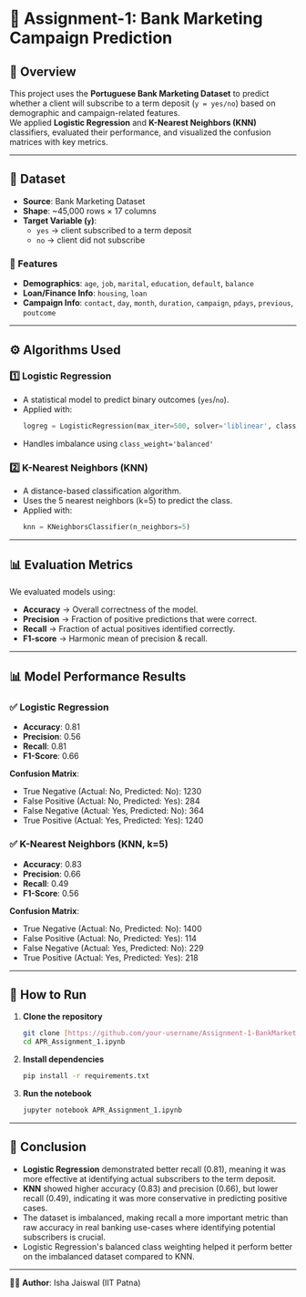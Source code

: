 # 📌 Assignment-1: Bank Marketing Campaign Prediction  

## 📖 Overview  
This project uses the **Portuguese Bank Marketing Dataset** to predict whether a client will subscribe to a term deposit (`y = yes/no`) based on demographic and campaign-related features.  
We applied **Logistic Regression** and **K-Nearest Neighbors (KNN)** classifiers, evaluated their performance, and visualized the confusion matrices with key metrics.  

---

## 📂 Dataset  
- **Source**: Bank Marketing Dataset  
- **Shape**: ~45,000 rows × 17 columns  
- **Target Variable (`y`)**:  
  - `yes` → client subscribed to a term deposit  
  - `no` → client did not subscribe  

### 🔑 Features
- **Demographics**: `age`, `job`, `marital`, `education`, `default`, `balance`  
- **Loan/Finance Info**: `housing`, `loan`  
- **Campaign Info**: `contact`, `day`, `month`, `duration`, `campaign`, `pdays`, `previous`, `poutcome`  

---

## ⚙️ Algorithms Used  

### 1️⃣ Logistic Regression  
- A statistical model to predict binary outcomes (`yes`/`no`).  
- Applied with:  
  ```python
  logreg = LogisticRegression(max_iter=500, solver='liblinear', class_weight='balanced', random_state=42)
  ```
- Handles imbalance using `class_weight='balanced'`

### 2️⃣ K-Nearest Neighbors (KNN)
- A distance-based classification algorithm.
- Uses the 5 nearest neighbors (k=5) to predict the class.
- Applied with:
  ```python
  knn = KNeighborsClassifier(n_neighbors=5)
  ```

---

## 📊 Evaluation Metrics

We evaluated models using:
- **Accuracy** → Overall correctness of the model.
- **Precision** → Fraction of positive predictions that were correct.
- **Recall** → Fraction of actual positives identified correctly.
- **F1-score** → Harmonic mean of precision & recall.

---

## 📊 Model Performance Results

### ✅ Logistic Regression
- **Accuracy**: 0.81
- **Precision**: 0.56
- **Recall**: 0.81
- **F1-Score**: 0.66

**Confusion Matrix**:
- True Negative (Actual: No, Predicted: No): 1230
- False Positive (Actual: No, Predicted: Yes): 284
- False Negative (Actual: Yes, Predicted: No): 364
- True Positive (Actual: Yes, Predicted: Yes): 1240

### ✅ K-Nearest Neighbors (KNN, k=5)
- **Accuracy**: 0.83
- **Precision**: 0.66
- **Recall**: 0.49
- **F1-Score**: 0.56

**Confusion Matrix**:
- True Negative (Actual: No, Predicted: No): 1400
- False Positive (Actual: No, Predicted: Yes): 114
- False Negative (Actual: Yes, Predicted: No): 229
- True Positive (Actual: Yes, Predicted: Yes): 218

---

## 📑 How to Run

1. **Clone the repository**
   ```bash
   git clone [https://github.com/your-username/Assignment-1-BankMarketing.git](https://github.com/IshaJaiswal32/APR_Assignment1)
   cd APR_Assignment_1.ipynb
   ```

2. **Install dependencies**
   ```bash
   pip install -r requirements.txt
   ```

3. **Run the notebook**
   ```bash
   jupyter notebook APR_Assignment_1.ipynb
   ```

---

## 📌 Conclusion

- **Logistic Regression** demonstrated better recall (0.81), meaning it was more effective at identifying actual subscribers to the term deposit.
- **KNN** showed higher accuracy (0.83) and precision (0.66), but lower recall (0.49), indicating it was more conservative in predicting positive cases.
- The dataset is imbalanced, making recall a more important metric than raw accuracy in real banking use-cases where identifying potential subscribers is crucial.
- Logistic Regression's balanced class weighting helped it perform better on the imbalanced dataset compared to KNN.

---

👩‍💻 **Author**: Isha Jaiswal (IIT Patna)
